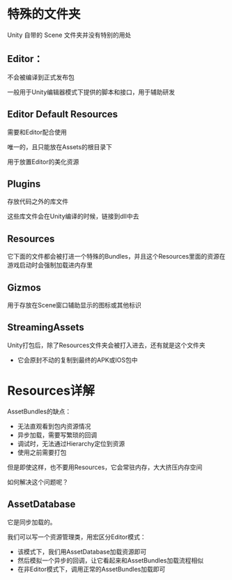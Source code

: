# 特殊的文件夹

Unity 自带的 Scene 文件夹并没有特别的用处

## Editor：

不会被编译到正式发布包

一般用于Unity编辑器模式下提供的脚本和接口，用于辅助研发

## Editor Default Resources

需要和Editor配合使用

唯一的，且只能放在Assets的根目录下

用于放置Editor的美化资源

## Plugins

存放代码之外的库文件

这些库文件会在Unity编译的时候，链接到dll中去

## Resources

它下面的文件都会被打进一个特殊的Bundles，并且这个Resources里面的资源在游戏启动时会强制加载进内存里

## Gizmos

用于存放在Scene窗口辅助显示的图标或其他标识

## StreamingAssets

Unity打包后，除了Resources文件夹会被打入进去，还有就是这个文件夹
- 它会原封不动的复制到最终的APK或IOS包中

# Resources详解

AssetBundles的缺点：
- 无法直观看到包内资源情况
- 异步加载，需要写繁琐的回调
- 调试时，无法通过Hierarchy定位到资源
- 使用之前需要打包

但是即使这样，也不要用Resources，它会常驻内存，大大挤压内存空间

如何解决这个问题呢？

## AssetDatabase

它是同步加载的。

我们可以写一个资源管理类，用宏区分Editor模式：
- 该模式下，我们用AssetDatabase加载资源即可
- 然后模拟一个异步的回调，让它看起来和AssetBundles加载流程相似
- 在非Editor模式下，调用正常的AssetBundles加载即可